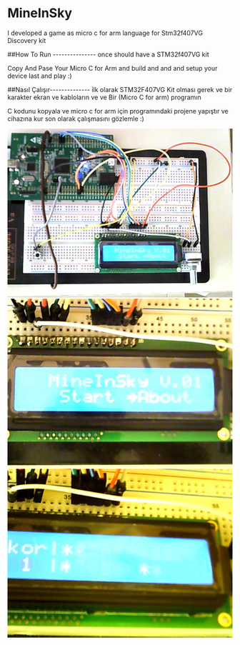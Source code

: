 # MineInSky
I developed a game as micro c for arm language  for Stm32f407VG Discovery kit 

##How To Run ---------------
once should have a STM32f407VG kit

Copy And Pase Your Micro C for Arm and build 
and and and setup your device last and play :)


##Nasıl Çalışır--------------
ilk olarak STM32F407VG Kit olması gerek ve bir karakter ekran ve kabloların ve ve Bir
(Micro C for arm) programın 

C kodunu kopyala ve micro c for arm için programındaki projene yapıştır
ve cihazına kur son olarak çalışmasını gözlemle :)

![Res1](https://github.com/EfecanAltay/MineInSky/blob/master/pictures/WIN_20160417_103411.JPG)
![Res2](https://github.com/EfecanAltay/MineInSky/blob/master/pictures/WIN_20160417_103440.JPG)
![Res3](https://github.com/EfecanAltay/MineInSky/blob/master/pictures/WIN_20160417_103518.JPG)
